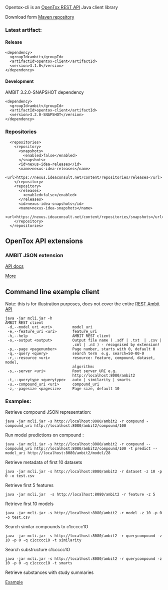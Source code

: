 
Opentox-cli is an [OpenTox REST API](http://opentox.org/dev/apis) Java client library

Download form [Maven repository](https://nexus.ideaconsult.net/#nexus-search;quick~opentox-cli) 


### Latest artifact: 

#### Release
```` 
<dependency>
  <groupId>ambit</groupId>
  <artifactId>opentox-client</artifactId>
  <version>3.1.0</version>
</dependency>
````

#### Development
AMBIT 3.2.0-SNAPSHOT dependency
```` 
<dependency>
  <groupId>ambit</groupId>
  <artifactId>opentox-client</artifactId>
  <version>3.2.0-SNAPSHOT</version>
</dependency>
````

### Repositories
````
  <repositories>
    <repository>
      <snapshots>
        <enabled>false</enabled>
      </snapshots>
      <id>nexus-idea-releases</id>
      <name>nexus-idea-releases</name>
      <url>https://nexus.ideaconsult.net/content/repositories/releases</url>
    </repository>
    <repository>
      <releases>
        <enabled>false</enabled>
      </releases>
      <id>nexus-idea-snapshots</id>
      <name>nexus-idea-snapshots</name>
      <url>https://nexus.ideaconsult.net/content/repositories/snapshots</url>
    </repository>
  </repositories>
````

## OpenTox API extensions

### AMBIT JSON extension 
   
[API docs](http://ideaconsult.github.io/apps-ambit/apidocs/)

[More](https://github.com/ideaconsult/apps-ambit/tree/master/ambit-json-docs)

## Command line example client
Note: this is for illustration purposes, does not cover the entire [REST Ambit API](https://github.com/ideaconsult/apps-ambit/tree/master/ambit-json-docs)

````
java -jar mcli.jar -h
AMBIT REST client
 -d,--model_uri <uri>         model_uri
 -e,--feature_uri <uri>       feature_uri
 -h,--help                    AMBIT REST client
 -o,--output <output>         Output file name ( .sdf | .txt  | .csv |
                              .cml | .n3 ) - recognised by extension!
 -p,--page <pagenumber>       Page number, starts with 0, default 0
 -q,--query <query>           search term  e.g. search=50-00-0
 -r,--resource <uri>          resource: feature, compound, dataset, model,
                              algorithm:
 -s,--server <uri>            Root server URI e.g.
                              http://localhost:8080/ambit2
 -t,--querytype <querytype>   auto | similarity | smarts
 -u,--compound_uri <uri>      compound_uri
 -z,--pagesize <pagesize>     Page size, default 10
````

### Examples:

Retrieve compound JSON representation:
```
java -jar mcli.jar -s http://localhost:8080/ambit2 -r compound -compound_uri http://localhost:8080/ambit2/compound/100
```

Run model predictions on compound :
````
java -jar mcli.jar -s http://localhost:8080/ambit2 -r compound --compound_uri http://localhost:8080/ambit2/compound/100 -t predict --model_uri http://localhost:8080/ambit2/model/28
````

Retrieve metadata of first 10 datasets
````
java -jar mcli.jar -s http://localhost:8080/ambit2 -r dataset -z 10 -p 0 -o test.csv
````

Retrieve first 5 features
````
java -jar mcli.jar  -s http://localhost:8080/ambit2 -r feature -z 5
````

Retrieve first 10 models
````
java -jar mcli.jar -s http://localhost:8080/ambit2 -r model -z 10 -p 0 -o test.csv
````

Search similar compounds to c1ccccc1O
````
java -jar mcli.jar -s http://localhost:8080/ambit2 -r querycompound -z 10 -p 0 -q c1ccccc1O -t similarity
````

Search substructure c1ccccc1O
````
java -jar mcli.jar -s http://localhost:8080/ambit2 -r querycompound -z 10 -p 0 -q c1ccccc1O -t smarts
````

Retrieve substances with study summaries 

[Example](https://github.com/ideaconsult/apps-ambit/blob/master/ambit-json-docs/substance_withstudysummary.md)








